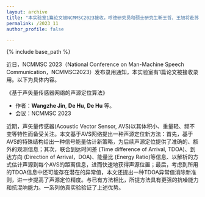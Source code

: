 ```yaml
---
layout: archive
title: "本实验室1篇论文被NCMMSC2023接收，呼德研究员和硕士研究生靳王哲、王旭将赴苏州参会"
permalink: /2023_11
author_profile: false

---
```


{% include base_path %}



近日，NCMMSC 2023（National Conference on Man-Machine Speech Communication，NCMMSC2023）发布录用通知，本实验室有1篇论文被接收录用。以下为具体内容。

 《基于声矢量传感器网络的声源定位算法》
   - 作者：**Wangzhe Jin**, **De Hu**, **De Hu** 等。
   - 会议：NCMMSC 2023

近期，声矢量传感器(Acoustic Vector Sensor, AVS)以其体积小、重量轻、频不变等特性而备受关注。本文基于AVS网络提出一种声源定位新方法：首先，基于AVS的特殊结构给出一种信号能量估计新策略，为后续声源定位提供了准确的、额外的观测信息；其次，联合到达时间差 (Time difference of Arrival, TDOA)、到达方向 (Direction of Arrival，DOA)、能量比 (Energy Ratio)等信息、以解析的方式估计声源到每个AVS的距离信息，进而快速地获得声源位置；最后，考虑到所用的TDOA信息中还可能存在潜在的异常值，本文还提出一种TDOA异常值消除新准则，进一步提高了声源定位精度。与已有方法相比，所提方法具有更强的抗噪能力和抗混响能力。一系列仿真实验验证了上述优势。

